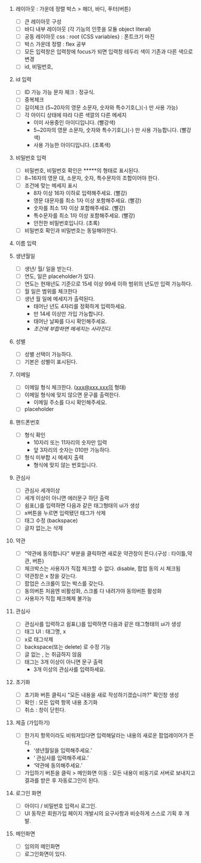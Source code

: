 1. 레이아웃 : 가운데 정렬 박스 > 헤더, 바디, 푸터(버튼) 
   - [ ] 큰 레이아웃 구성
   - [ ] 바디 내부 레이아웃 (각 기능의 인풋을 모듈 object literal)
   - [ ] 공동 레이아웃 css : root {CSS variables} : 폰트크기 마진
   - [ ] 박스 가운데 정렬 : flex 공부 
   - [ ] 모든 입력창은 입력창에 focus가 되면 입력창 테두리 색이 기존과 다른 색으로 변경
   - [ ] id, 비밀번호,

2. id 입력
   - [ ] ID 가능 가능 문자 체크 : 정규식.
   - [ ] 중복체크 
   - [ ] 길이체크 (5~20자의 영문 소문자, 숫자와 특수기호(_)(-) 만 사용 가능)
   - [ ] 각 아이디 상태에 따라 다른 색깔의 다른 메세지
        - 이미 사용중인 아이디입니다. (빨강색)
        - 5~20자의 영문 소문자, 숫자와 특수기호(_)(-) 만 사용 가능합니다. (빨강색)
        - 사용 가능한 아이디입니다. (초록색)
3. 비밀번호 입력 
   - [ ] 비밀번호, 비밀번호 확인은 *****의 형태로 표시된다.
   - [ ] 8~16자의 영문 대, 소문자, 숫자, 특수문자의 조합이어야 한다.
   - [ ] 조건에 맞는 메세지 표시
        - 8자 이상 16자 이하로 입력해주세요. (빨강)
        - 영문 대문자를 최소 1자 이상 포함해주세요. (빨강) 
        - 숫자를 최소 1자 이상 포함해주세요. (빨강) 
        - 특수문자를 최소 1자 이상 포함해주세요. (빨강)
        - 안전한 비밀번호입니다. (초록)
   - [ ] 비밀번호 확인과 비밀번호는 동일해야한다.
4. 이름 입력 
    
5. 생년월일 
   - [ ] 생년/ 월/ 일을 받는다.
   - [ ] 연도, 일은 placeholder가 있다. 
   - [ ] 연도는 현재년도 기준으로 15세 이상 99세 이하 범위의 년도만 입력 가능하다.
   - [ ] 월 일은 범위를 체크한다
   - [ ] 생년 월 일에 메세지가 출력된다.
        - 태어난 년도 4자리를 정확하게 입력하세요.
        - 만 14세 이상만 가입 가능합니다.
        - 태어난 날짜를 다시 확인해주세요.
        - *조건에 부합하면 메세지는 사라진다.*
8. 성별
   - [ ] 성별 선택이 가능하다.
   - [ ] 기본은 성별이 표시된다.
10. 이메일
    - [ ] 이메일 형식 체크한다. (xxx@xxx.xxx의 형태)
    - [ ] 이메일 형식에 맞지 않으면 문구를 출력한다.
        - 이메일 주소를 다시 확인해주세요.
    - [ ] placeholder 
12. 핸드폰번호
    - [ ] 형식 확인 
        - 10자리 또는 11자리의 숫자만 입력
        - 앞 3자리의 숫자는 010만 가능하다.
    - [ ] 형식 미부합 시 메세지 출력  
        - 형식에 맞지 않는 번호입니다.
14. 관심사 
    - [ ] 관심사 세개이상 
    - [ ] 세개 이상이 아니면 에러문구 하단 출력 
    - [ ] 쉼표(,)를 입력하면 다음과 같은 태그형태의 ui가 생성
    - [ ] x버튼을 누르면 입력됐던 태그가 삭제
    - [ ] 태그 수정 (backspace)
    - [ ] 글자 없는,는 삭제
15. 약관
    - [ ] “약관에 동의합니다" 부분을 클릭하면 새로운 약관창이 뜬다.(구성 : 타이틀,약관, 버튼)
    - [ ] 체크박스는 사용자가 직접 체크할 수 없다. disable, 팝업 동의 시 체크됨 
    - [ ] 약관창은 x 창을 갖는다.
    - [ ] 팝업은 스크롤이 있는 박스를 갖는다.
    - [ ] 동의버튼 처음엔 비활성화, 스크롤 다 내려가야 동의버튼 활성화
    - [ ] 사용자가 직접 체크해제 불가능
17. 관심사
    - [ ] 관심사를 입력하고 쉼표(,)를 입력하면 다음과 같은 태그형태의 ui가 생성
    - [ ] 태그 UI : 태그명, x
    - [ ] x로 태그삭제
    - [ ] backspace(또는 delete) 로 수정 기능 
    - [ ] 글 없는 , 는 취급하지 않음 
    - [ ] 태그는 3개 이상이 아니면 문구 출력 
        - 3개 이상의 관심사를 입력하세요.
18. 초기화
    - [ ] 초기화 버튼 클릭시 "모든 내용을 새로 작성하기겠습니까?" 확인창 생성
    - [ ] 확인 : 모든 입력 항목 내용 초기화
    - [ ] 취소 : 창이 닫힌다.

20. 제출 (가입하기)
    - [ ] 한가지 항목이라도 비워져있다면 입력해달라는 내용의 새로운 팝업레이어가 뜬다.
        -  ‘생년월일을 입력해주세요.’
        - ‘ 관심사를 입력해주세요.’ 
        - ‘약관에 동의해주세요.’
    - [ ] 가입하기 버튼을 클릭 > 메인화면 이동 : 모든 내용이 비동기로 서버로 보내지고 결과를 받은 후 자동로그인이 된다.
21. 로그인 화면
    - [ ] 아이디 / 비밀번호 입력시 로그인.
    - [ ] UI 동작은 회원가입 페이지 개발시의 요구사항과 비슷하게 스스로 기획 후 개발.
23. 메인화면
    - [ ] 임의의 메인화면 
    - [ ] 로그인화면이 있다.